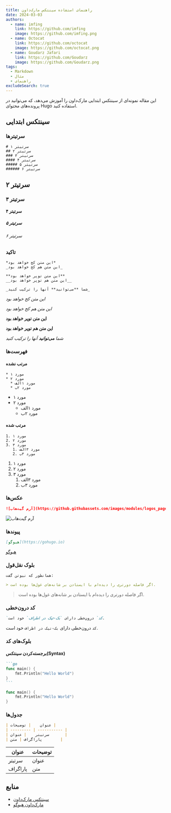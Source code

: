 ```yaml
---
title: راهنمای استفاده سینتکس مارک‌داون
date: 2024-03-03
authors:
  - name: imfing
    link: https://github.com/imfing
    image: https://github.com/imfing.png
  - name: Octocat
    link: https://github.com/octocat
    image: https://github.com/octocat.png
  - name: Goudarz Jafari
    link: https://github.com/Goudarz
    image: https://github.com/Goudarz.png
tags:
  - Markdown
  - مثال
  - راهنمای
excludeSearch: true
---
```


این مقاله نمونه‌ای از سینتکس ابتدایی مارک‌داون را آموزش می‌دهد، که می‌توانید در پرونده‌های محتوای Hugo استفاده کنید.
<!--more-->

## سینتکس ابتدایی

### سرتیترها

```
# سرتیتر ۱
## سرتیتر ۲
### سرتیتر ۳
#### سرتیتر ۴
##### سرتیتر ۵
###### سرتیتر ۶
```

## سرتیتر ۲
### سرتیتر ۳
#### سرتیتر ۴
##### سرتیتر ۵
###### سرتیتر ۶

### تاکید

```text
*این متن کج خواهد بود*
_این متن هم کج خواهد بود_

**این متن توپر خواهد بود**
__این متن هم توپر خواهد بود__

_شما **می‌توانید** آنها را ترکیب کنید_
```

*این متن کج خواهد بود*

_این متن هم کج خواهد بود_

**این متن توپر خواهد بود**

__این متن هم توپر خواهد بود__

_شما **می‌توانید** آنها را ترکیب کنید_

### فهرست‌ها

#### مرتب نشده

```
* مورد ۱
* مورد ۲
  * مورد ۱الف
  * مورد ۲ب
```

* مورد ۱
* مورد ۲
  * مورد ۱الف
  * مورد ۲ب

#### مرتب شده

```
1. مورد ۱
2. مورد ۲
3. مورد ۳
   1. مورد ۳الف
   2. مورد ۳ب
```

1. مورد ۱
2. مورد ۲
3. مورد ۳
   1. مورد ۳الف
   2. مورد ۳ب

### عکس‌ها

```markdown
![آرم گیت‌هاب](https://github.githubassets.com/images/modules/logos_page/GitHub-Mark.png)
```

![آرم گیت‌هاب](https://github.githubassets.com/images/modules/logos_page/GitHub-Mark.png)

### پیوندها

```markdown
[هیوگو](https://gohugo.io)
```

[هیوگو](https://gohugo.io)

### بلوک نقل‌قول

```markdown
همانطور که نیوتن گفت:

> اگر فاصله دورتری را دیده‌ام با ایستادن بر شانه‌های غول‌ها بوده است.
```

> اگر فاصله دورتری را دیده‌ام با ایستادن بر شانه‌های غول‌ها بوده است.

### کد درون‌خطی

```markdown
`کد` درون‌خطی دارای `بک‌-تیک در اطراف` خود است.
```

`کد` درون‌خطی دارای `بک‌-تیک در اطراف` خود است.

### بلوک‌های کد

#### برجسته‌کردن سینتکس(Syntax)

````markdown
```go
func main() {
    fmt.Println("Hello World")
}
```
````

```go
func main() {
    fmt.Println("Hello World")
}
```

### جدول‌ها

```markdown
| عنوان    | توضیحات |
| --------- | ----------- |
| سرتیتر    | عنوان       |
| پاراگراف | متن        |
```

| عنوان    | توضیحات |
| --------- | ----------- |
| سرتیتر    | عنوان       |
| پاراگراف | متن        |

## منابع

- [سینتکس مارک‌داون](https://www.markdownguide.org/basic-syntax/)
- [مارک‌داون هیوگو](https://gohugo.io/content-management/formats/#markdown)
